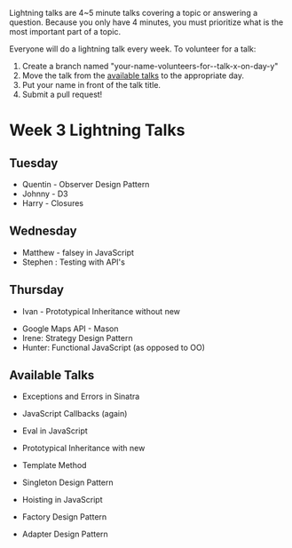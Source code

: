 Lightning talks are 4~5 minute talks covering a topic or answering a question.
Because you only have 4 minutes, you must prioritize what is the most important
part of a topic.

Everyone will do a lightning talk every week. To volunteer for a talk:

1. Create a branch named "your-name-volunteers-for--talk-x-on-day-y"
2. Move the talk from the [available talks](#availabl-talks) to the appropriate
   day.
3. Put your name in front of the talk title.
4. Submit a pull request!

# Week 3 Lightning Talks

## Tuesday

  *  Quentin - Observer Design Pattern
  *  Johnny - D3
  *  Harry - Closures

## Wednesday
  *  Matthew - falsey in JavaScript
  *  Stephen : Testing with API's

## Thursday
  *  Ivan - Prototypical Inheritance without new
- Google Maps API - Mason
- Irene: Strategy Design Pattern
- Hunter: Functional JavaScript (as opposed to OO)

## Available Talks
  *  Exceptions and Errors in Sinatra


  *  JavaScript Callbacks (again)

  *  Eval in JavaScript
  *  Prototypical Inheritance with new
  *  Template Method
  *  Singleton Design Pattern
  *  Hoisting in JavaScript

  *  Factory Design Pattern
  *  Adapter Design Pattern
